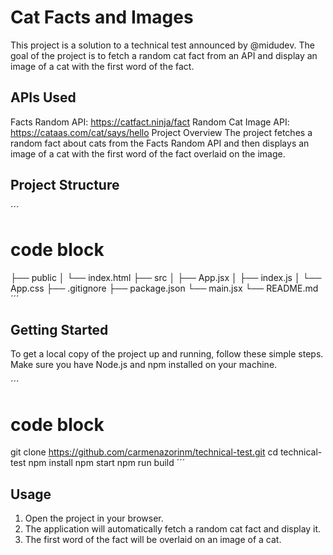 # Cat Facts and Images

This project is a solution to a technical test announced by @midudev. The goal of the project is to fetch a random cat fact from an API and display an image of a cat with the first word of the fact.

## APIs Used

Facts Random API: https://catfact.ninja/fact
Random Cat Image API: https://cataas.com/cat/says/hello
Project Overview
The project fetches a random fact about cats from the Facts Random API and then displays an image of a cat with the first word of the fact overlaid on the image.

## Project Structure

´´´

# code block

├── public
│ └── index.html
├── src
│ ├── App.jsx
│ ├── index.js
│ └── App.css
├── .gitignore
├── package.json
└── main.jsx
└── README.md
´´´

## Getting Started

To get a local copy of the project up and running, follow these simple steps. Make sure you have Node.js and npm installed on your machine.

´´´

# code block

git clone https://github.com/carmenazorinm/technical-test.git
cd technical-test
npm install
npm start
npm run build
´´´

## Usage

1. Open the project in your browser.
2. The application will automatically fetch a random cat fact and display it.
3. The first word of the fact will be overlaid on an image of a cat.

